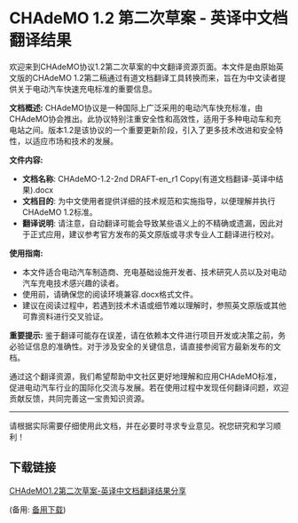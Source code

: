 # CHAdeMO 1.2 第二次草案 - 英译中文档翻译结果

欢迎来到CHAdeMO协议1.2第二次草案的中文翻译资源页面。本文件是由原始英文版的CHAdeMO 1.2第二稿通过有道文档翻译工具转换而来，旨在为中文读者提供关于电动汽车快速充电标准的重要信息。

**文档概述:**
CHAdeMO协议是一种国际上广泛采用的电动汽车快充标准，由CHAdeMO协会推出。此协议特别注重安全性和高效性，适用于多种电动车和充电站之间。版本1.2是该协议的一个重要更新阶段，引入了更多技术改进和安全特性，以适应市场和技术的发展。

**文件内容:**
- **文档名称**: CHAdeMO-1.2-2nd DRAFT-en_r1 Copy(有道文档翻译-英译中结果).docx
- **文档目的**: 为中文使用者提供详细的技术规范和实施指导，以便理解并执行CHAdeMO 1.2标准。
- **翻译说明**: 请注意，自动翻译可能会导致某些语义上的不精确或遗漏，因此对于正式应用，建议参考官方发布的英文原版或寻求专业人工翻译进行校对。

**使用指南:**
- 本文件适合电动汽车制造商、充电基础设施开发者、技术研究人员以及对电动汽车充电技术感兴趣的读者。
- 使用前，请确保您的阅读环境兼容.docx格式文件。
- 建议在阅读过程中，若遇到技术术语或细节难以理解时，参照英文原版或其他可靠资料进行交叉验证。

**重要提示:**
鉴于翻译可能存在误差，请在依赖本文件进行项目开发或决策之前，务必验证信息的准确性。对于涉及安全的关键信息，请直接参阅官方最新发布的文档。

通过这个翻译资源，我们希望帮助中文社区更好地理解和应用CHAdeMO标准，促进电动汽车行业的国际化交流与发展。若在使用过程中发现任何翻译问题，欢迎贡献反馈，共同完善这一宝贵知识资源。

---

请根据实际需要仔细使用此文档，并在必要时寻求专业意见。祝您研究和学习顺利！

## 下载链接
[CHAdeMO1.2第二次草案-英译中文档翻译结果分享](https://pan.quark.cn/s/794623130e3e) 

(备用: [备用下载](https://pan.baidu.com/s/1t6jWEF1-DRKkkAR7VclrLw?pwd=1234))

